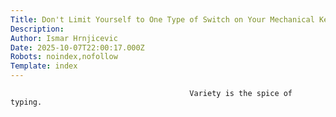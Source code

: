 ```yaml
---
Title: Don't Limit Yourself to One Type of Switch on Your Mechanical Keyboard
Description: 
Author: Ismar Hrnjicevic
Date: 2025-10-07T22:00:17.000Z
Robots: noindex,nofollow
Template: index
---
```


                                            Variety is the spice of typing.
                                        